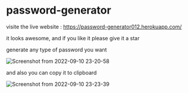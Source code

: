 # password-generator

visite the live website : https://password-generator012.herokuapp.com/

it looks awesome, and if you like it please give it a star


generate any type of password you want

![Screenshot from 2022-09-10 23-20-58](https://user-images.githubusercontent.com/90154115/189495699-296fc387-7425-4a0b-a8fa-f56a213c27c8.png)

and also you can copy it to clipboard


![Screenshot from 2022-09-10 23-23-39](https://user-images.githubusercontent.com/90154115/189495773-84d62819-f8b0-4986-bde7-3b761edfdfdc.png)

